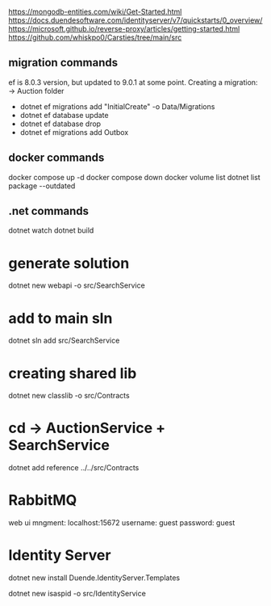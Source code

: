 
https://mongodb-entities.com/wiki/Get-Started.html
https://docs.duendesoftware.com/identityserver/v7/quickstarts/0_overview/
https://microsoft.github.io/reverse-proxy/articles/getting-started.html
https://github.com/whiskpo0/Carsties/tree/main/src

## migration commands
ef is 8.0.3 version, but updated to 9.0.1 at some point.
Creating a migration:
-> Auction folder

- dotnet ef migrations add "InitialCreate" -o Data/Migrations
- dotnet ef database update 
- dotnet ef database drop
- dotnet ef migrations add Outbox  <!-- adding mass transit outbox ( = DLQ ) -->

## docker commands

docker compose up -d
docker compose down
docker volume list
dotnet list package --outdated

## .net commands

dotnet watch
dotnet build

# generate solution
dotnet new webapi -o src/SearchService

# add to main sln
dotnet sln add src/SearchService

# creating shared lib
dotnet new classlib -o src/Contracts

# cd -> AuctionService + SearchService 
dotnet add reference ../../src/Contracts

# RabbitMQ
web ui mngment:
localhost:15672
username: guest
password: guest

# Identity Server
dotnet new install Duende.IdentityServer.Templates

dotnet new isaspid -o src/IdentityService